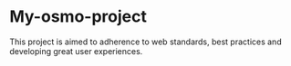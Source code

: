 # My-osmo-project
This project is aimed to adherence to web standards, best practices and  developing great user experiences.
